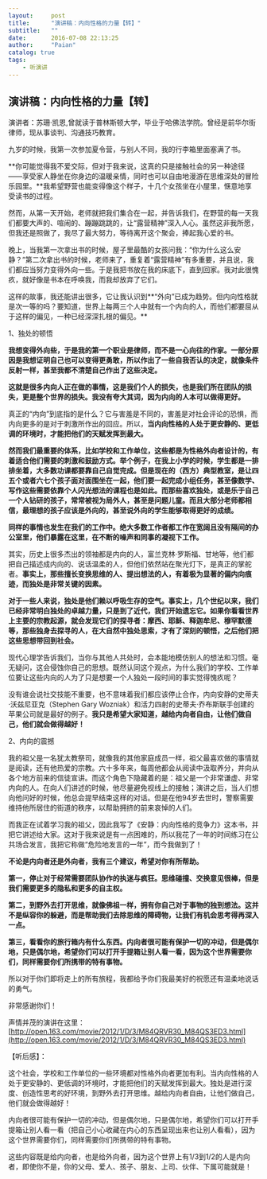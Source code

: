 ```yaml
---
layout:     post
title:      "演讲稿：内向性格的力量【转】"
subtitle:   ""
date:       2016-07-08 22:13:25
author:     "Paian"
catalog: true
tags:
    - 听演讲
---
```


## 演讲稿：内向性格的力量【转】

演讲者：苏珊·凯恩,曾就读于普林斯顿大学，毕业于哈佛法学院。曾经是前华尔街律师，现从事谈判、沟通技巧教育。

九岁的时候，我第一次参加夏令营，与别人不同，我的行李箱里面塞满了书。

**你可能觉得我不爱交际，但对于我来说，这真的只是接触社会的另一种途径——享受家人静坐在你身边的温暖亲情，同时也可以自由地漫游在思维深处的冒险乐园里。**我希望野营也能变得像这个样子，十几个女孩坐在小屋里，惬意地享受读书的过程。

然而，从第一天开始，老师就把我们集合在一起，并告诉我们，在野营的每一天我们都要大声的、喧闹的、蹦蹦跳跳的，让“露营精神”深入人心。虽然这非我所愿，但我还是照做了，我尽了最大努力，等待离开这个聚会，捧起我心爱的书。

晚上，当我第一次拿出书的时候，屋子里最酷的女孩问我：“你为什么这么安静？”第二次拿出书的时候，老师来了，重复着“露营精神”有多重要，并且说，我们都应当努力变得外向一些。于是我把书放在我的床底下，直到回家。我对此很愧疚，就好像是书本在呼唤我，而我却放弃了它们。

这样的故事，我还能讲出很多，它让我认识到**“外向”已成为趋势。但内向性格就是次一等的吗？要知道，世界上每两三个人中就有一个内向的人，而他们都要屈从于这样的偏见，一种已经深深扎根的偏见。**

1、独处的顿悟

**我想变得外向些，于是我的第一个职业是律师，而不是一心向往的作家。一部分原因是我想证明自己也可以变得更勇敢，所以作出了一些自我否认的决定，就像条件反射一样，甚至我都不清楚自己作出了这些决定。**

**这就是很多内向人正在做的事情，这是我们个人的损失，也是我们所在团队的损失，更是整个世界的损失。我没有夸大其词，因为内向的人本可以做得更好。**

真正的“内向”到底指的是什么？它与害羞是不同的，害羞是对社会评论的恐惧，而内向更多的是对于刺激所作出的回应。所以，**当内向性格的人处于更安静的、更低调的环境时，才能把他们的天赋发挥到最大。**

**然而我们最重要的体系，比如学校和工作单位，这些都是为性格外向者设计的，有着适合他们需要的刺激和鼓励方式。举个例子，在我上小学的时候，学生都是一排排坐着，大多数功课都要靠自己自觉完成。但是现在的（西方）典型教室，是让四五个或者六七个孩子面对面围坐在一起，他们要一起完成小组任务，甚至像数学、写作这些需要依靠个人闪光想法的课程也是如此。而那些喜欢独处，或是乐于自己一个人钻研的孩子，常常被视为局外人，甚至是问题儿童。而且大部分老师都相信，最理想的孩子应该是外向的，甚至说外向的学生能够取得更好的成绩。**

**同样的事情也发生在我们的工作中。绝大多数工作者都工作在宽阔且没有隔间的办公室里，他们暴露在这里，在不断的噪声和同事的凝视下工作。**

其实，历史上很多杰出的领袖都是内向的人，富兰克林·罗斯福、甘地等，他们都把自己描述成内向的、说话温柔的人，但他们依然站在聚光灯下，是真正的掌舵者。**事实上，那些擅长变换思维的人、提出想法的人，有着极为显著的偏内向痕迹，而独处是非常关键的因素。**

**对于一些人来说，独处是他们赖以呼吸生存的空气。事实上，几个世纪以来，我们已经非常明白独处的卓越力量，只是到了近代，我们开始遗忘它。如果你看看世界上主要的宗教起源，就会发现它们的探寻者：摩西、耶稣、释迦牟尼、穆罕默德等，那些独身去探寻的人，在大自然中独处思索，才有了深刻的顿悟，之后他们把这些思想带回到社会。**

现代心理学告诉我们，当你与其他人共处时，会本能地模仿别人的想法和习惯。毫无疑问，这会侵蚀你自己的思想。既然认同这个观点，为什么我们的学校、工作单位要让这些内向的人为了只是想要一个人独处一段时间的事实觉得愧疚呢？

没有谁会说社交技能不重要，也不意味着我们都应该停止合作，内向安静的史蒂夫·沃兹尼亚克（Stephen Gary Wozniak）和活力四射的史蒂夫·乔布斯联手创建的苹果公司就是最好的例子。**我只是希望大家知道，越给内向者自由，让他们做自己，他们就会做得越好！**

2、内向的震撼

我的祖父是一名犹太教祭司，就像我的其他家庭成员一样，祖父最喜欢做的事情就是阅读，还有他热爱的宗教。六十多年来，每周他都会从阅读中汲取养分，并向从各个地方前来的信徒宣讲。而这个角色下隐藏着的是：祖父是一个非常谦虚、非常内向的人。在向人们讲述的时候，他尽量避免视线上的接触；演讲之后，当人们想向他问好的时候，他总会提早结束这样的对话。但是在他94岁去世时，警察需要维持他所居住的街道的秩序，以帮助拥挤的前来哀悼的人们。

而我正在试着学习我的祖父，因此我写了《安静：内向性格的竞争力》这本书，并把它讲述给大家。这对于我来说是有一点困难的，所以我花了一年的时间练习在公共场合发言，我把它称做“危险地发言的一年”，而今我做到了！

**不论是内向者还是外向者，我有三个建议，希望对你有所帮助。**

**第一，停止对于经常需要团队协作的执迷与疯狂。思维碰撞、交换意见很棒，但是我们需要更多的隐私和更多的自主权。**

**第二，到野外去打开思维，就像佛祖一样，拥有你自己对于事物的独到想法。这并不是纵容你的躲避，而是帮助我们去除思维的障碍物，让我们有机会思考得再深入一点。**

**第三，看看你的旅行箱内有什么东西。内向者很可能有保护一切的冲动，但是偶尔地，只是偶尔地，希望你们可以打开手提箱让别人看一看，因为这个世界需要你们，同样需要你们所携带的特有事物。**

所以对于你们即将走上的所有旅程，我都给予你们我最美好的祝愿还有温柔地说话的勇气。

非常感谢你们！

声情并茂的演讲在这里：[http://open.163.com/movie/2012/1/D/3/M84QRVR30_M84QS3ED3.html](http://open.163.com/movie/2012/1/D/3/M84QRVR30_M84QS3ED3.html)

【听后感】：

这个社会，学校和工作单位的一些环境都对性格外向者更加有利。当内向性格的人处于更安静的、更低调的环境时，才能把他们的天赋发挥到最大。独处是进行深度、创造性思考的好环境，到野外去打开思维。越给内向者自由，让他们做自己，他们就会做得越好！

内向者很可能有保护一切的冲动，但是偶尔地，只是偶尔地，希望你们可以打开手提箱让别人看一看（把自己小心收藏在内心的东西呈现出来也让别人看看），因为这个世界需要你们，同样需要你们所携带的特有事物。

这些内容既是给内向者，也是给外向者，因为这个世界上有1/3到1/2的人是内向者，即使你不是，你的父母、爱人、孩子、朋友、上司、伙伴、下属可能就是！





